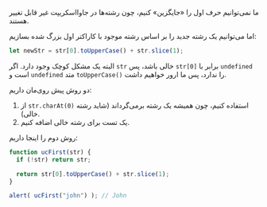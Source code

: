 ما نمی‌توانیم حرف اول را «جایگزین» کنیم، چون رشته‌ها در جاوااسکریپت غیر قابل تغییر هستند.

اما می‌توانیم یک رشته جدید را بر اساس رشته موجود با کاراکتر اول بزرگ شده بسازیم:

```js
let newStr = str[0].toUpperCase() + str.slice(1);
```

البته یک مشکل کوچک وجود دارد. اگر `str` خالی باشد، پس `str[0]` برابر با `undefined` است و `undefined` متد `toUpperCase()` را ندارد، پس ما ارور خواهیم داشت.

دو روش پیش روی‌مان داریم:

1. از `str.charAt(0)` استفاده کنیم، چون همیشه یک رشته برمی‌گرداند (شاید رشته خالی).
2. یک تست برای رشته خالی اضافه کنیم.

روش دوم را اینجا داریم:

```js run demo
function ucFirst(str) {
  if (!str) return str;

  return str[0].toUpperCase() + str.slice(1);
}

alert( ucFirst("john") ); // John
```

